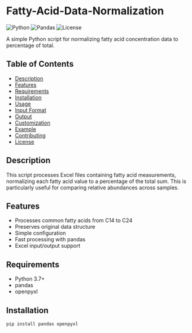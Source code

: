 # Fatty-Acid-Data-Normalization

![Python](https://img.shields.io/badge/python-3.7%2B-blue)
![Pandas](https://img.shields.io/badge/pandas-1.0%2B-blue)
![License](https://img.shields.io/badge/license-MIT-green)

A simple Python script for normalizing fatty acid concentration data to percentage of total.

## Table of Contents
- [Description](#description)
- [Features](#features)
- [Requirements](#requirements)
- [Installation](#installation)
- [Usage](#usage)
- [Input Format](#input-format)
- [Output](#output)
- [Customization](#customization)
- [Example](#example)
- [Contributing](#contributing)
- [License](#license)

## Description
This script processes Excel files containing fatty acid measurements, normalizing each fatty acid value to a percentage of the total sum. This is particularly useful for comparing relative abundances across samples.

## Features
- Processes common fatty acids from C14 to C24
- Preserves original data structure
- Simple configuration
- Fast processing with pandas
- Excel input/output support

## Requirements
- Python 3.7+
- pandas
- openpyxl

## Installation
```bash
pip install pandas openpyxl
